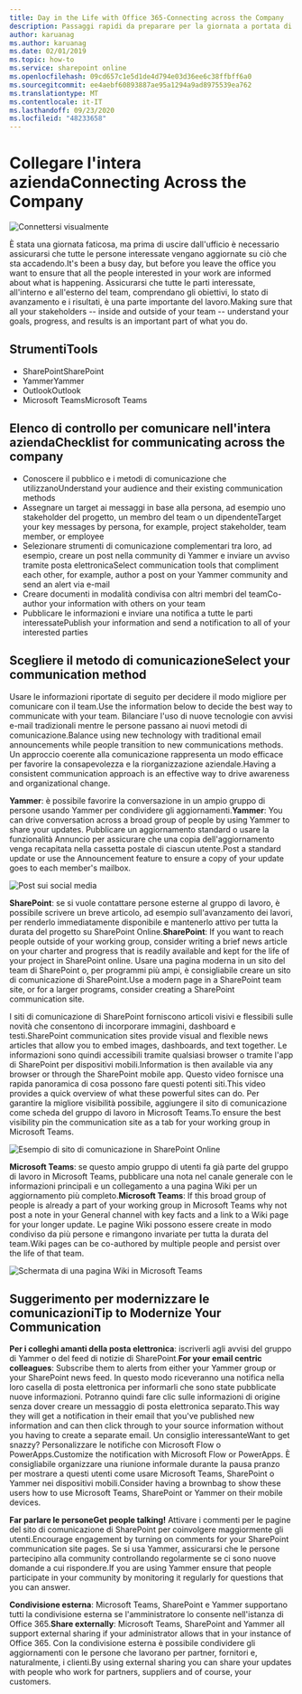 ```yaml
---
title: Day in the Life with Office 365-Connecting across the Company
description: Passaggi rapidi da preparare per la giornata a portata di mano con Office 365
author: karuanag
ms.author: karuanag
ms.date: 02/01/2019
ms.topic: how-to
ms.service: sharepoint online
ms.openlocfilehash: 09cd657c1e5d1de4d794e03d36ee6c38ffbff6a0
ms.sourcegitcommit: ee4aebf60893887ae95a1294a9ad8975539ea762
ms.translationtype: MT
ms.contentlocale: it-IT
ms.lasthandoff: 09/23/2020
ms.locfileid: "48233658"
---
```

# <a name="connecting-across-the-company"></a><span data-ttu-id="b16fc-103">Collegare l'intera azienda</span><span class="sxs-lookup"><span data-stu-id="b16fc-103">Connecting Across the Company</span></span>

![Connettersi visualmente](media/ditl_crosscompany.png)

<span data-ttu-id="b16fc-105">È stata una giornata faticosa, ma prima di uscire dall'ufficio è necessario assicurarsi che tutte le persone interessate vengano aggiornate su ciò che sta accadendo.</span><span class="sxs-lookup"><span data-stu-id="b16fc-105">It's been a busy day, but before you leave the office you want to ensure that all the people interested in your work are informed about what is happening.</span></span> <span data-ttu-id="b16fc-106">Assicurarsi che tutte le parti interessate, all'interno e all'esterno del team, comprendano gli obiettivi, lo stato di avanzamento e i risultati, è una parte importante del lavoro.</span><span class="sxs-lookup"><span data-stu-id="b16fc-106">Making sure that all your stakeholders -- inside and outside of your team -- understand your goals, progress, and results is an important part of what you do.</span></span>  

## <a name="tools"></a><span data-ttu-id="b16fc-107">Strumenti</span><span class="sxs-lookup"><span data-stu-id="b16fc-107">Tools</span></span>
- <span data-ttu-id="b16fc-108">SharePoint</span><span class="sxs-lookup"><span data-stu-id="b16fc-108">SharePoint</span></span>
- <span data-ttu-id="b16fc-109">Yammer</span><span class="sxs-lookup"><span data-stu-id="b16fc-109">Yammer</span></span>
- <span data-ttu-id="b16fc-110">Outlook</span><span class="sxs-lookup"><span data-stu-id="b16fc-110">Outlook</span></span>
- <span data-ttu-id="b16fc-111">Microsoft Teams</span><span class="sxs-lookup"><span data-stu-id="b16fc-111">Microsoft Teams</span></span> 

## <a name="checklist-for-communicating-across-the-company"></a><span data-ttu-id="b16fc-112">Elenco di controllo per comunicare nell'intera azienda</span><span class="sxs-lookup"><span data-stu-id="b16fc-112">Checklist for communicating across the company</span></span>
- <span data-ttu-id="b16fc-113">Conoscere il pubblico e i metodi di comunicazione che utilizzano</span><span class="sxs-lookup"><span data-stu-id="b16fc-113">Understand your audience and their existing communication methods</span></span>
- <span data-ttu-id="b16fc-114">Assegnare un target ai messaggi in base alla persona, ad esempio uno stakeholder del progetto, un membro del team o un dipendente</span><span class="sxs-lookup"><span data-stu-id="b16fc-114">Target your key messages by persona, for example, project stakeholder, team member, or employee</span></span>
- <span data-ttu-id="b16fc-115">Selezionare strumenti di comunicazione complementari tra loro, ad esempio, creare un post nella community di Yammer e inviare un avviso tramite posta elettronica</span><span class="sxs-lookup"><span data-stu-id="b16fc-115">Select communication tools that compliment each other, for example, author a post on your Yammer community and send an alert via e-mail</span></span> 
- <span data-ttu-id="b16fc-116">Creare documenti in modalità condivisa con altri membri del team</span><span class="sxs-lookup"><span data-stu-id="b16fc-116">Co-author your information with others on your team</span></span>
- <span data-ttu-id="b16fc-117">Pubblicare le informazioni e inviare una notifica a tutte le parti interessate</span><span class="sxs-lookup"><span data-stu-id="b16fc-117">Publish your information and send a notification to all of your interested parties</span></span> 
 
## <a name="select-your-communication-method"></a><span data-ttu-id="b16fc-118">Scegliere il metodo di comunicazione</span><span class="sxs-lookup"><span data-stu-id="b16fc-118">Select your communication method</span></span>
<span data-ttu-id="b16fc-119">Usare le informazioni riportate di seguito per decidere il modo migliore per comunicare con il team.</span><span class="sxs-lookup"><span data-stu-id="b16fc-119">Use the information below to decide the best way to communicate with your team.</span></span> <span data-ttu-id="b16fc-120">Bilanciare l'uso di nuove tecnologie con avvisi e-mail tradizionali mentre le persone passano ai nuovi metodi di comunicazione.</span><span class="sxs-lookup"><span data-stu-id="b16fc-120">Balance using new technology with traditional email announcements while people transition to new communications methods.</span></span> <span data-ttu-id="b16fc-121">Un approccio coerente alla comunicazione rappresenta un modo efficace per favorire la consapevolezza e la riorganizzazione aziendale.</span><span class="sxs-lookup"><span data-stu-id="b16fc-121">Having a consistent communication approach is an effective way to drive awareness and organizational change.</span></span> 

<span data-ttu-id="b16fc-122">**Yammer**: è possibile favorire la conversazione in un ampio gruppo di persone usando Yammer per condividere gli aggiornamenti.</span><span class="sxs-lookup"><span data-stu-id="b16fc-122">**Yammer**: You can drive conversation across a broad group of people by using Yammer to share your updates.</span></span> <span data-ttu-id="b16fc-123">Pubblicare un aggiornamento standard o usare la funzionalità Annuncio per assicurare che una copia dell'aggiornamento venga recapitata nella cassetta postale di ciascun utente.</span><span class="sxs-lookup"><span data-stu-id="b16fc-123">Post a standard update or use the Announcement feature to ensure a copy of your update goes to each member's mailbox.</span></span> 

![Post sui social media](media/ditl_IT-Service-News.png)

<span data-ttu-id="b16fc-125">**SharePoint**: se si vuole contattare persone esterne al gruppo di lavoro, è possibile scrivere un breve articolo, ad esempio sull'avanzamento dei lavori, per renderlo immediatamente disponibile e mantenerlo attivo per tutta la durata del progetto su SharePoint Online.</span><span class="sxs-lookup"><span data-stu-id="b16fc-125">**SharePoint**: If you want to reach people outside of your  working group, consider writing a brief news article on your charter and progress that is readily available and kept for the life of your project in SharePoint online.</span></span> <span data-ttu-id="b16fc-126">Usare una pagina moderna in un sito del team di SharePoint o, per programmi più ampi, è consigliabile creare un sito di comunicazione di SharePoint.</span><span class="sxs-lookup"><span data-stu-id="b16fc-126">Use a modern page in a SharePoint team site, or for a larger programs, consider creating a SharePoint communication site.</span></span> 

<span data-ttu-id="b16fc-127">I siti di comunicazione di SharePoint forniscono articoli visivi e flessibili sulle novità che consentono di incorporare immagini, dashboard e testi.</span><span class="sxs-lookup"><span data-stu-id="b16fc-127">SharePoint communication sites provide visual and flexible news articles that allow you to embed images, dashboards, and text together.</span></span> <span data-ttu-id="b16fc-128">Le informazioni sono quindi accessibili tramite qualsiasi browser o tramite l'app di SharePoint per dispositivi mobili.</span><span class="sxs-lookup"><span data-stu-id="b16fc-128">Information is then available via any browser or through the SharePoint mobile app.</span></span> <span data-ttu-id="b16fc-129">Questo video fornisce una rapida panoramica di cosa possono fare questi potenti siti.</span><span class="sxs-lookup"><span data-stu-id="b16fc-129">This video provides a quick overview of what these powerful sites can do.</span></span> <span data-ttu-id="b16fc-130">Per garantire la migliore visibilità possibile, aggiungere il sito di comunicazione come scheda del gruppo di lavoro in Microsoft Teams.</span><span class="sxs-lookup"><span data-stu-id="b16fc-130">To ensure the best visibility pin the communication site as a tab for your working group in Microsoft Teams.</span></span>

![Esempio di sito di comunicazione in SharePoint Online](media/ditl_Comm-Site.png)

<span data-ttu-id="b16fc-132">**Microsoft Teams**: se questo ampio gruppo di utenti fa già parte del gruppo di lavoro in Microsoft Teams, pubblicare una nota nel canale generale con le informazioni principali e un collegamento a una pagina Wiki per un aggiornamento più completo.</span><span class="sxs-lookup"><span data-stu-id="b16fc-132">**Microsoft Teams**:  If this broad group of people is already a part of your working group in Microsoft Teams why not post a note in your General channel with key facts and a link to a Wiki page for your longer update.</span></span>  <span data-ttu-id="b16fc-133">Le pagine Wiki possono essere create in modo condiviso da più persone e rimangono invariate per tutta la durata del team.</span><span class="sxs-lookup"><span data-stu-id="b16fc-133">Wiki pages can be co-authored by multiple people and persist over the life of that team.</span></span> 

![Schermata di una pagina Wiki in Microsoft Teams](media/ditl_Teams-Wiki.png)

## <a name="tip-to-modernize-your-communication"></a><span data-ttu-id="b16fc-135">Suggerimento per modernizzare le comunicazioni</span><span class="sxs-lookup"><span data-stu-id="b16fc-135">Tip to Modernize Your Communication</span></span>

<span data-ttu-id="b16fc-136">**Per i colleghi amanti della posta elettronica**: iscriverli agli avvisi del gruppo di Yammer o del feed di notizie di SharePoint.</span><span class="sxs-lookup"><span data-stu-id="b16fc-136">**For your email centric colleagues**: Subscribe them to alerts from either your Yammer group or your SharePoint news feed.</span></span>  <span data-ttu-id="b16fc-137">In questo modo riceveranno una notifica nella loro casella di posta elettronica per informarli che sono state pubblicate nuove informazioni. Potranno quindi fare clic sulle informazioni di origine senza dover creare un messaggio di posta elettronica separato.</span><span class="sxs-lookup"><span data-stu-id="b16fc-137">This way they will get a notification in their email that you've published new information and can then click through to your source information without you having to create a separate email.</span></span>  <span data-ttu-id="b16fc-138">Un consiglio interessante</span><span class="sxs-lookup"><span data-stu-id="b16fc-138">Want to get snazzy?</span></span>  <span data-ttu-id="b16fc-139">Personalizzare le notifiche con Microsoft Flow o PowerApps.</span><span class="sxs-lookup"><span data-stu-id="b16fc-139">Customize the notification with Microsoft Flow or PowerApps.</span></span> <span data-ttu-id="b16fc-140">È consigliabile organizzare una riunione informale durante la pausa pranzo per mostrare a questi utenti come usare Microsoft Teams, SharePoint o Yammer nei dispositivi mobili.</span><span class="sxs-lookup"><span data-stu-id="b16fc-140">Consider having a brownbag to show these users how to use Microsoft Teams, SharePoint or Yammer on their mobile devices.</span></span> 

<span data-ttu-id="b16fc-141">**Far parlare le persone**</span><span class="sxs-lookup"><span data-stu-id="b16fc-141">**Get people talking!**</span></span> <span data-ttu-id="b16fc-142">Attivare i commenti per le pagine del sito di comunicazione di SharePoint per coinvolgere maggiormente gli utenti.</span><span class="sxs-lookup"><span data-stu-id="b16fc-142">Encourage engagement by turning on comments for your SharePoint communication site pages.</span></span>  <span data-ttu-id="b16fc-143">Se si usa Yammer, assicurarsi che le persone partecipino alla community controllando regolarmente se ci sono nuove domande a cui rispondere.</span><span class="sxs-lookup"><span data-stu-id="b16fc-143">If you are using Yammer ensure that people participate in your community by monitoring it regularly for questions that you can answer.</span></span> 

<span data-ttu-id="b16fc-144">**Condivisione esterna**: Microsoft Teams, SharePoint e Yammer supportano tutti la condivisione esterna se l'amministratore lo consente nell'istanza di Office 365.</span><span class="sxs-lookup"><span data-stu-id="b16fc-144">**Share externally**:  Microsoft Teams, SharePoint and Yammer all support external sharing if your administrator allows that in your instance of Office 365.</span></span>  <span data-ttu-id="b16fc-145">Con la condivisione esterna è possibile condividere gli aggiornamenti con le persone che lavorano per partner, fornitori e, naturalmente, i clienti.</span><span class="sxs-lookup"><span data-stu-id="b16fc-145">By using external sharing you can share your updates with people who work for partners, suppliers and of course, your customers.</span></span>